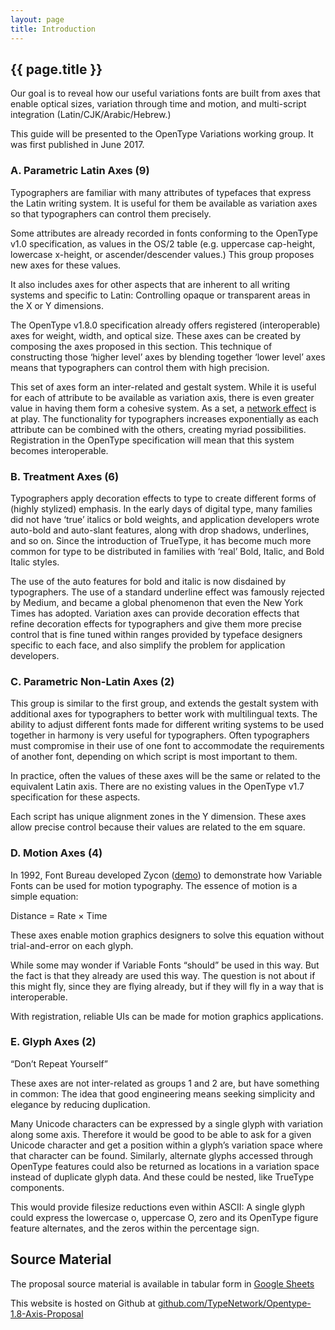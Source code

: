 ```yaml
---
layout: page
title: Introduction
---
```


## {{ page.title }}

Our goal is to reveal how our useful variations fonts are built from axes that enable optical sizes, variation through time and motion, and multi-script integration (Latin/CJK/Arabic/Hebrew.)

This guide will be presented to the OpenType Variations working group. 
It was first published in June 2017.

### A. Parametric Latin Axes (9)

Typographers are familiar with many attributes of typefaces that express the Latin writing system.
It is useful for them be available as variation axes so that typographers can control them precisely. 

Some attributes are already recorded in fonts conforming to the OpenType v1.0 specification, as values in the OS/2 table 
(e.g. uppercase cap-height, lowercase x-height, or ascender/descender values.)
This group proposes new axes for these values. 

It also includes axes for other aspects that are inherent to all writing systems and specific to Latin: 
Controlling opaque or transparent areas in the X or Y dimensions. 

The OpenType v1.8.0 specification already offers registered (interoperable) axes for weight, width, and optical size. 
These axes can be created by composing the axes proposed in this section. 
This technique of constructing those ‘higher level’ axes by blending together ‘lower level’ axes means that typographers can control them with high precision. 

This set of axes form an inter-related and gestalt system. 
While it is useful for each of attribute to be available as variation axis, there is even greater value in having them form a cohesive system. 
As a set, a [network effect](https://en.wikipedia.org/wiki/Network_effect) is at play. 
The functionality for typographers increases exponentially as each attribute can be combined with the others, creating myriad possibilities. 
Registration in the OpenType specification will mean that this system becomes interoperable. 

### B. Treatment Axes (6)

Typographers apply decoration effects to type to create different forms of (highly stylized) emphasis. 
In the early days of digital type, many families did not have ‘true’ italics or bold weights, and application developers wrote auto-bold and auto-slant features, along with drop shadows, underlines, and so on. 
Since the introduction of TrueType, it has become much more common for type to be distributed in families with ‘real’ Bold, Italic, and Bold Italic styles. 

The use of the auto features for bold and italic is now disdained by typographers. 
The use of a standard underline effect was famously rejected by Medium, and became a global phenomenon that even the New York Times has adopted. 
Variation axes can provide decoration effects that refine decoration effects for typographers and give them more precise control that is fine tuned within ranges provided by typeface designers specific to each face, and also simplify the problem for application developers. 

### C. Parametric Non-Latin Axes (2) 

This group is similar to the first group, and extends the gestalt system with additional axes for typographers to better work with multilingual texts. 
The ability to adjust different fonts made for different writing systems to be used together in harmony is very useful for typographers. 
Often typographers must compromise in their use of one font to accommodate the requirements of another font, depending on which script is most important to them. 

In practice, often the values of these axes will be the same or related to the equivalent Latin axis. 
There are no existing values in the OpenType v1.7 specification for these aspects. 

Each script has unique alignment zones in the Y dimension. 
These axes allow precise control because their values are related to the em square. 

### D. Motion Axes (4)

In 1992, Font Bureau developed Zycon ([demo](http://www.axis-praxis.org/specimens/zycon)) to demonstrate how Variable Fonts can be used for motion typography. 
The essence of motion is a simple equation:

Distance = Rate × Time

These axes enable motion graphics designers to solve this equation without trial-and-error on each glyph.

While some may wonder if Variable Fonts “should” be used in this way. 
But the fact is that they already are used this way. 
The question is not about if this might fly, since they are flying already, but if they will fly in a way that is interoperable. 

With registration, reliable UIs can be made for motion graphics applications. 

### E. Glyph Axes (2)

“Don’t Repeat Yourself”

These axes are not inter-related as groups 1 and 2 are, but have something in common:
The idea that good engineering means seeking simplicity and elegance by reducing duplication. 

Many Unicode characters can be expressed by a single glyph with variation along some axis. 
Therefore it would be good to be able to ask for a given Unicode character and get a position within a glyph’s variation space where that character can be found. 
Similarly, alternate glyphs accessed through OpenType features could also be returned as locations in a variation space instead of duplicate glyph data. 
And these could be nested, like TrueType components. 

This would provide filesize reductions even within ASCII: 
A single glyph could express the lowercase o, uppercase O, zero and its OpenType figure feature alternates, and the zeros within the percentage sign. 


## Source Material

The proposal source material is available in tabular form in [Google Sheets](https://docs.google.com/spreadsheets/d/1lZcLW7xo39zG3TTv6EK3iLs5t8OjWWPJv0lb9qEnsDE)

This website is hosted on Github at [github.com/TypeNetwork/Opentype-1.8-Axis-Proposal](https://github.com/TypeNetwork/Opentype-1.8-Axis-Proposal)
